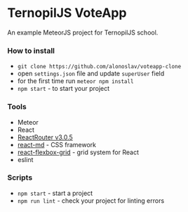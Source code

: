 # TernopilJS VoteApp

An example MeteorJS project for TernopilJS school.

### How to install

- `git clone https://github.com/alonoslav/voteapp-clone`
- open `settings.json` file and update `superUser` field
- for the first time run `meteor npm install`
- `npm start` - to start your project


### Tools

- Meteor
- React
- [ReactRouter v3.0.5](https://github.com/ReactTraining/react-router/tree/v3/docs)
- [react-md](https://react-md.mlaursen.com/) - CSS framework
- [react-flexbox-grid](https://roylee0704.github.io/react-flexbox-grid/) - grid system for React
- eslint

### Scripts

- `npm start` - start a project
- `npm run lint` - check your project for linting errors
